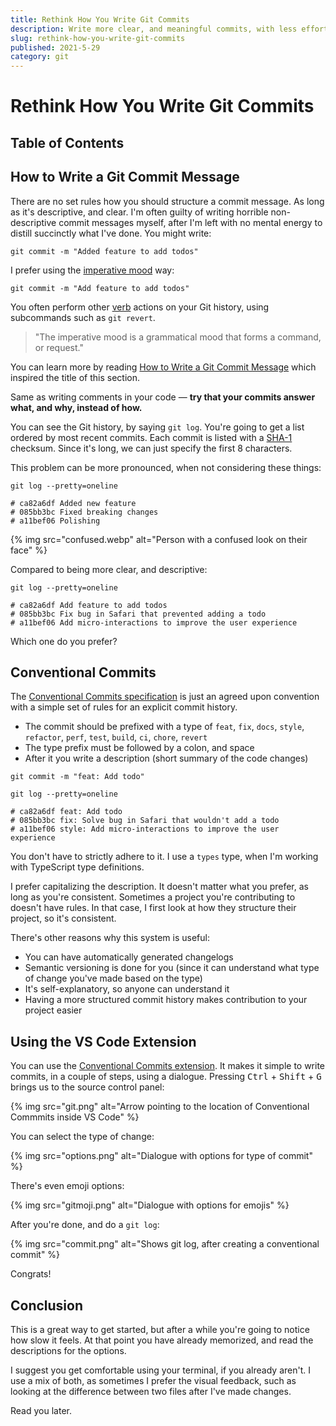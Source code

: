 ```yaml
---
title: Rethink How You Write Git Commits
description: Write more clear, and meaningful commits, with less effort.
slug: rethink-how-you-write-git-commits
published: 2021-5-29
category: git
---
```


# Rethink How You Write Git Commits

## Table of Contents

## How to Write a Git Commit Message

There are no set rules how you should structure a commit message. As long as it's descriptive, and clear. I'm often guilty of writing horrible non-descriptive commit messages myself, after I'm left with no mental energy to distill succinctly what I've done. You might write:

```shell:terminal
git commit -m "Added feature to add todos"
```

I prefer using the [imperative mood](https://en.wikipedia.org/wiki/Imperative_mood) way:

```shell:terminal
git commit -m "Add feature to add todos"
```

You often perform other [verb](https://en.wikipedia.org/wiki/Verb) actions on your Git history, using subcommands such as `git revert`.

> "The imperative mood is a grammatical mood that forms a command, or request."

You can learn more by reading [How to Write a Git Commit Message](https://chris.beams.io/posts/git-commit/) which inspired the title of this section.

Same as writing comments in your code — **try that your commits answer what, and why, instead of how.**

You can see the Git history, by saying `git log`. You're going to get a list ordered by most recent commits. Each commit is listed with a [SHA-1](https://en.wikipedia.org/wiki/SHA-1) checksum. Since it's long, we can just specify the first 8 characters.

This problem can be more pronounced, when not considering these things:

```shell:terminal
git log --pretty=oneline

# ca82a6df Added new feature
# 085bb3bc Fixed breaking changes
# a11bef06 Polishing
```

{% img src="confused.webp" alt="Person with a confused look on their face" %}

Compared to being more clear, and descriptive:

```shell:terminal
git log --pretty=oneline

# ca82a6df Add feature to add todos
# 085bb3bc Fix bug in Safari that prevented adding a todo
# a11bef06 Add micro-interactions to improve the user experience
```

Which one do you prefer?

## Conventional Commits

The [Conventional Commits specification](https://www.conventionalcommits.org/en/v1.0.0/) is just an agreed upon convention with a simple set of rules for an explicit commit history.

- The commit should be prefixed with a type of `feat`, `fix`, `docs`, `style`, `refactor`, `perf`, `test`, `build`, `ci`, `chore`, `revert`
- The type prefix must be followed by a colon, and space
- After it you write a description (short summary of the code changes)

```shell:terminal
git commit -m "feat: Add todo"
```

```shell:terminal
git log --pretty=oneline

# ca82a6df feat: Add todo
# 085bb3bc fix: Solve bug in Safari that wouldn't add a todo
# a11bef06 style: Add micro-interactions to improve the user experience
```

You don't have to strictly adhere to it. I use a `types` type, when I'm working with TypeScript type definitions.

I prefer capitalizing the description. It doesn't matter what you prefer, as long as you're consistent. Sometimes a project you're contributing to doesn't have rules. In that case, I first look at how they structure their project, so it's consistent.

There's other reasons why this system is useful:

- You can have automatically generated changelogs
- Semantic versioning is done for you (since it can understand what type of change you've made based on the type)
- It's self-explanatory, so anyone can understand it
- Having a more structured commit history makes contribution to your project easier

## Using the VS Code Extension

You can use the [Conventional Commits extension](https://marketplace.visualstudio.com/items?itemName=vivaxy.vscode-conventional-commits). It makes it simple to write commits, in a couple of steps, using a dialogue. Pressing <kbd>Ctrl</kbd> + <kbd>Shift</kbd> + <kbd>G</kbd> brings us to the source control panel:

{% img src="git.png" alt="Arrow pointing to the location of Conventional Commmits inside VS Code" %}

You can select the type of change:

{% img src="options.png" alt="Dialogue with options for type of commit" %}

There's even emoji options:

{% img src="gitmoji.png" alt="Dialogue with options for emojis" %}

After you're done, and do a `git log`:

{% img src="commit.png" alt="Shows git log, after creating a conventional commit" %}

Congrats!

## Conclusion

This is a great way to get started, but after a while you're going to notice how slow it feels. At that point you have already memorized, and read the descriptions for the options.

I suggest you get comfortable using your terminal, if you already aren't. I use a mix of both, as sometimes I prefer the visual feedback, such as looking at the difference between two files after I've made changes.

Read you later.
